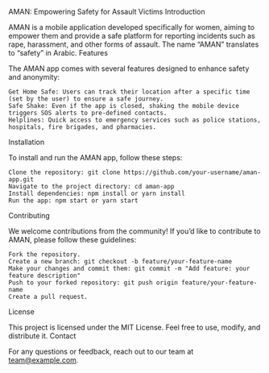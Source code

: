 AMAN: Empowering Safety for Assault Victims
Introduction

AMAN is a mobile application developed specifically for women, aiming to empower them and provide a safe platform for reporting incidents such as rape, harassment, and other forms of assault. The name “AMAN” translates to “safety” in Arabic.
Features

The AMAN app comes with several features designed to enhance safety and anonymity:

    Get Home Safe: Users can track their location after a specific time (set by the user) to ensure a safe journey.
    Safe Shake: Even if the app is closed, shaking the mobile device triggers SOS alerts to pre-defined contacts.
    Helplines: Quick access to emergency services such as police stations, hospitals, fire brigades, and pharmacies.

Installation

To install and run the AMAN app, follow these steps:

    Clone the repository: git clone https://github.com/your-username/aman-app.git
    Navigate to the project directory: cd aman-app
    Install dependencies: npm install or yarn install
    Run the app: npm start or yarn start

Contributing

We welcome contributions from the community! If you’d like to contribute to AMAN, please follow these guidelines:

    Fork the repository.
    Create a new branch: git checkout -b feature/your-feature-name
    Make your changes and commit them: git commit -m "Add feature: your feature description"
    Push to your forked repository: git push origin feature/your-feature-name
    Create a pull request.

License

This project is licensed under the MIT License. Feel free to use, modify, and distribute it.
Contact

For any questions or feedback, reach out to our team at team@example.com.
